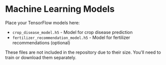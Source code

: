 
# Machine Learning Models

Place your TensorFlow models here:

- `crop_disease_model.h5` - Model for crop disease prediction
- `fertilizer_recommendation_model.h5` - Model for fertilizer recommendations (optional)

These files are not included in the repository due to their size. You'll need to train or download them separately.
